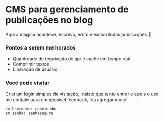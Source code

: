 # CMS para gerenciamento de publicações no blog
Aqui a mágica acontece; escrevo, edito e excluo todas publicações 🫶

### Pontos a serem melhorados
- Quantidade de requisição de api e cache em tempo real
- Comprimir textos
- Liberação de usuário

  
### Você pode visitar
 Criei um login simples de visitação, insisto que tente entrar e apois o uso me contate para um póssivel feedback, iria agregar muito!
 
    em Username: convidado 
    em senha: senhasegura

